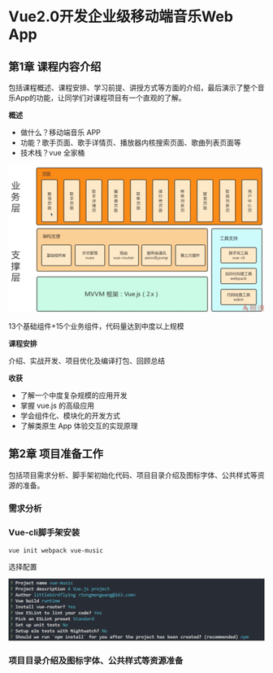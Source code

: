 # Vue2.0开发企业级移动端音乐Web App

## 第1章 课程内容介绍

包括课程概述、课程安排、学习前提、讲授方式等方面的介绍，最后演示了整个音乐App的功能，让同学们对课程项目有一个直观的了解。

**概述**

- 做什么？移动端音乐 APP
- 功能？歌手页面、歌手详情页、播放器内核搜索页面、歌曲列表页面等
- 技术栈？vue 全家桶

![技术架构](./img/技术架构.png)

13个基础组件+15个业务组件，代码量达到中度以上规模

**课程安排**

介绍、实战开发、项目优化及编译打包、回顾总结

**收获**

- 了解一个中度复杂规模的应用开发
- 掌握 vue.js 的高级应用
- 学会组件化、模块化的开发方式
- 了解类原生 App 体验交互的实现原理

## 第2章 项目准备工作

包括项目需求分析、脚手架初始化代码、项目目录介绍及图标字体、公共样式等资源的准备。

###  需求分析

### Vue-cli脚手架安装

```shell
vue init webpack vue-music
```
选择配置

![vue-music-配置](./img/vue-music-配置.png)

### 项目目录介绍及图标字体、公共样式等资源准备





